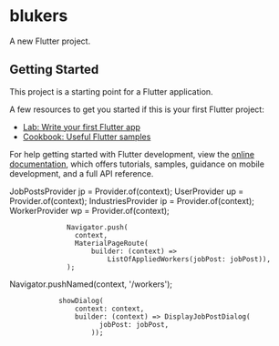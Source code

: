# blukers

A new Flutter project.

## Getting Started

This project is a starting point for a Flutter application.

A few resources to get you started if this is your first Flutter project:

- [Lab: Write your first Flutter app](https://docs.flutter.dev/get-started/codelab)
- [Cookbook: Useful Flutter samples](https://docs.flutter.dev/cookbook)

For help getting started with Flutter development, view the
[online documentation](https://docs.flutter.dev/), which offers tutorials,
samples, guidance on mobile development, and a full API reference.


JobPostsProvider jp = Provider.of<JobPostsProvider>(context);
UserProvider up = Provider.of<UserProvider>(context);
IndustriesProvider ip = Provider.of<IndustriesProvider>(context);
WorkerProvider wp = Provider.of<WorkerProvider>(context);

                  Navigator.push(
                    context,
                    MaterialPageRoute(
                        builder: (context) =>
                            ListOfAppliedWorkers(jobPost: jobPost)),
                  );
Navigator.pushNamed(context, '/workers');

                showDialog(
                    context: context,
                    builder: (context) => DisplayJobPostDialog(
                          jobPost: jobPost,
                        ));
